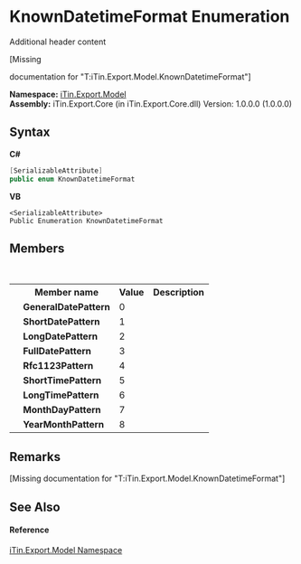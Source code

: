 # KnownDatetimeFormat Enumeration
Additional header content 

\[Missing <summary> documentation for "T:iTin.Export.Model.KnownDatetimeFormat"\]

**Namespace:**&nbsp;<a href="ef57ffcc-e95e-b212-5a46-9aa6f5a3511f">iTin.Export.Model</a><br />**Assembly:**&nbsp;iTin.Export.Core (in iTin.Export.Core.dll) Version: 1.0.0.0 (1.0.0.0)

## Syntax

**C#**<br />
``` C#
[SerializableAttribute]
public enum KnownDatetimeFormat
```

**VB**<br />
``` VB
<SerializableAttribute>
Public Enumeration KnownDatetimeFormat
```


## Members
&nbsp;<table><tr><th></th><th>Member name</th><th>Value</th><th>Description</th></tr><tr><td /><td target="F:iTin.Export.Model.KnownDatetimeFormat.GeneralDatePattern">**GeneralDatePattern**</td><td>0</td><td /></tr><tr><td /><td target="F:iTin.Export.Model.KnownDatetimeFormat.ShortDatePattern">**ShortDatePattern**</td><td>1</td><td /></tr><tr><td /><td target="F:iTin.Export.Model.KnownDatetimeFormat.LongDatePattern">**LongDatePattern**</td><td>2</td><td /></tr><tr><td /><td target="F:iTin.Export.Model.KnownDatetimeFormat.FullDatePattern">**FullDatePattern**</td><td>3</td><td /></tr><tr><td /><td target="F:iTin.Export.Model.KnownDatetimeFormat.Rfc1123Pattern">**Rfc1123Pattern**</td><td>4</td><td /></tr><tr><td /><td target="F:iTin.Export.Model.KnownDatetimeFormat.ShortTimePattern">**ShortTimePattern**</td><td>5</td><td /></tr><tr><td /><td target="F:iTin.Export.Model.KnownDatetimeFormat.LongTimePattern">**LongTimePattern**</td><td>6</td><td /></tr><tr><td /><td target="F:iTin.Export.Model.KnownDatetimeFormat.MonthDayPattern">**MonthDayPattern**</td><td>7</td><td /></tr><tr><td /><td target="F:iTin.Export.Model.KnownDatetimeFormat.YearMonthPattern">**YearMonthPattern**</td><td>8</td><td /></tr></table>

## Remarks
\[Missing <remarks> documentation for "T:iTin.Export.Model.KnownDatetimeFormat"\]

## See Also


#### Reference
<a href="ef57ffcc-e95e-b212-5a46-9aa6f5a3511f">iTin.Export.Model Namespace</a><br />